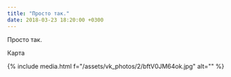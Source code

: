 ```yaml
---
title: "Просто так."
date: 2018-03-23 18:20:00 +0300
---
```


Просто так.

Карта

{% include media.html f="/assets/vk_photos/2/bftV0JM64ok.jpg" alt="" %}
